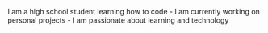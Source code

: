 <!--![banner](https://github.com/Validity0/Validity0/assets/170221247/223ea5d9-e7cb-4ab6-89f6-27070518b2c9)-->

I am a high school student learning how to code - I am currently working on personal projects - I am passionate about learning and technology
<!--
**Validity0/Validity0** is a ✨ _special_ ✨ repository because its `README.md` (this file) appears on your GitHub profile.

Here are some ideas to get you started:

- 🔭 I’m currently working on ...
- 🌱 I’m currently learning ...
- 👯 I’m looking to collaborate on ...
- 🤔 I’m looking for help with ...
- 💬 Ask me about ...
- 📫 How to reach me: ...
- 😄 Pronouns: ...
- ⚡ Fun fact: ...
-->
